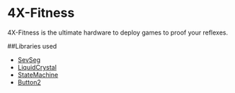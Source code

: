 # 4X-Fitness
4X-Fitness is the ultimate hardware to deploy games to proof your reflexes.

##Libraries used
- [SevSeg](https://github.com/DeanIsMe/SevSeg)
- [LiquidCrystal](https://www.arduino.cc/en/Reference/LiquidCrystal)
- [StateMachine](https://github.com/jrullan/StateMachine)
- [Button2](https://github.com/LennartHennigs/Button2)
